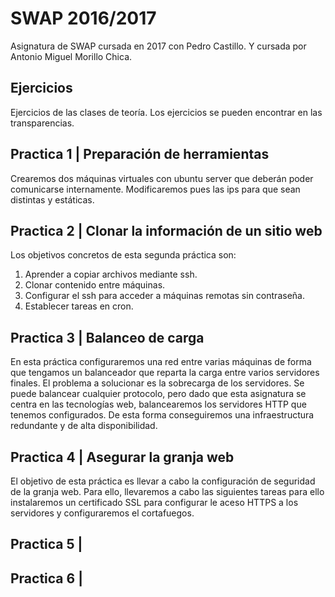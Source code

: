 # SWAP 2016/2017
Asignatura de SWAP cursada en 2017 con Pedro Castillo. Y cursada por
Antonio Miguel Morillo Chica.

## Ejercicios
Ejercicios de las clases de teoría. Los ejercicios se pueden encontrar en las
transparencias.

## Practica 1 | Preparación de herramientas
Crearemos dos máquinas virtuales con ubuntu server que deberán poder comunicarse
internamente. Modificaremos pues las ips para que sean distintas y estáticas.

## Practica 2 | Clonar la información de un sitio web
Los objetivos concretos de esta segunda práctica son:
1. Aprender a copiar archivos mediante ssh.
2. Clonar contenido entre máquinas.
3. Configurar el ssh para acceder a máquinas remotas sin contraseña.
4. Establecer tareas en cron.

## Practica 3 | Balanceo de carga
En esta práctica configuraremos una red entre varias máquinas de forma que
tengamos un balanceador que reparta la carga entre varios servidores finales.
El problema a solucionar es la sobrecarga de los servidores. Se puede balancear
cualquier protocolo, pero dado que esta asignatura se centra en las tecnologías web,
balancearemos los servidores HTTP que tenemos configurados.
De esta forma conseguiremos una infraestructura redundante y de alta disponibilidad.

## Practica 4 | Asegurar la granja web
El objetivo de esta práctica es llevar a cabo la configuración de seguridad de la granja web. Para ello, llevaremos a cabo las siguientes tareas para ello instalaremos un certificado SSL para configurar le aceso HTTPS a los servidores y configuraremos el cortafuegos.

## Practica 5 |  

## Practica 6 |
